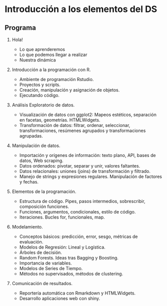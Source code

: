 # Introducción a los elementos del DS

## Programa

1. Hola!
   - Lo que aprenderemos
   - Lo que podemos llegar a realizar
   - Nuestra dinámica
  
1. Introducción a la programación con R.
   - Ambiente de programación Rstudio.
   - Proyectos y scripts.
   - Creación, manipulación y asignación de objetos.
   - Ejecutando código.

1. Análisis Exploratorio de datos.
   - Visualización de datos con ggplot2: Mapeos estéticos, separación en facetas, geometrías. HTMLWidgets.
   - Transformación de datos: filtrar, ordenar, seleccionar, transformaciones, resúmenes agrupados y transformaciones agrupadas.
    
1. Manipulación de datos.

   - Importación y orígenes de información: texto plano, API, bases de datos, Web scraping.
   - Datos ordenados: pivotar, separar y unir, valores faltantes.
   - Datos relacionales: uniones (joins) de transformación y filtrado.
   - Manejo de strings y expresiones regulares. Manipulación de factores y fechas.

1. Elementos de la programación.

   - Estructura de código. Pipes, pasos intermedios, sobrescribir, composición funciones. 
   - Funciones, argumentos, condicionales, estilo de código.
   - Iteraciones. Bucles for, funcionales, map.

1. Modelamiento.

   - Conceptos básicos: predicción, error, sesgo, métricas de evaluación.
   - Modelos de Regresión: Lineal y Logística.
   - Árboles de decisión.
   - Random Forests. Ideas tras Bagging y Boosting.
   - Importancia de variables.
   - Modelos de Series de Tiempo.
   - Métodos no supervisados, métodos de clustering.

1. Comunicación de resultados.

   - Reportería automática con Rmarkdown y HTMLWidgets.
   - Desarrollo aplicaciones web con shiny.
